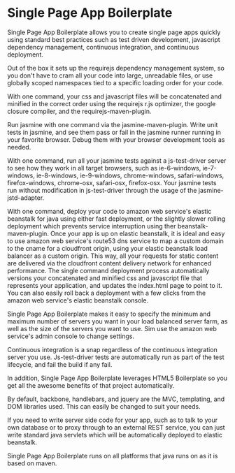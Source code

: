 Single Page App Boilerplate
===========================

Single Page App Boilerplate allows you to create single page apps quickly using standard best practices such as 
test driven development, javascript dependency management, continuous integration, and continuous deployment.

Out of the box it sets up the requirejs dependency management system, so you don't have to cram all your code into large, unreadable files, or use globally scoped namespaces tied to a specific loading order for your code.

With one command, your css and javascript files will be concatenated and minified in the correct order using the requirejs r.js optimizer, the google closure compiler, and the requirejs-maven-plugin.

Run jasmine with one command via the jasmine-maven-plugin.  Write unit tests in jasmine, and see them pass or fail in the jasmine runner running in your favorite browser.  Debug them with your browser development tools as needed.

With one command, run all your jasmine tests against a js-test-driver server to see how they work in all target browsers, such as ie-6-windows, ie-7-windows, ie-8-windows, ie-9-windows, chrome-windows, safari-windows, firefox-windows, chrome-osx, safari-osx, firefox-osx.  Your jasmine tests run without modification in js-test-driver through the usage of the jasmine-jstd-adapter.

With one command, deploy your code to amazon web service's elastic beanstalk for java using either fast deployment, or the slightly slower rolling deployment which prevents service interruption using ther beanstalk-maven-plugin.  Once your app is up on elastic beanstalk, it is ideal and easy to use amazon web service's route53 dns service to map a custom domain to the cname for a cloudfront origin, using your elastic beanstalk load balancer as a custom origin.  This way, all your requests for static content are delivered via the cloudfront content delivery network for enhanced performance.  The single command deployment process automatically versions your concatenated and minified css and javascript file that represents your application, and updates the index.html page to point to it.  You can also easily roll back a deployment with a few clicks from the amazon web service's elastic beanstalk console.

Single Page App Boilerplate makes it easy to specify the minimum and maximum number of servers you want in your load balanced server farm, as well as the size of the servers you want to use.  Sim use the amazon web service's admin console to change settings.

Continuous integration is a snap regardless of the continuous integration server you use.  Js-test-driver tests are automatically run as part of the test lifecycle, and fail the build if any fail.

In addition, Single Page App Boilerplate leverages HTML5 Boilerplate so you get all the awesome benefits of that project automatically.

By default, backbone, handlebars, and jquery are the MVC, templating, and DOM libraries used.  This can easily be changed to suit your needs.

If you need to write server side code for your app, such as to talk to your own database or to proxy through to an external REST service, you can just write standard java servlets which will be automatically deployed to elastic beanstalk.

Single Page App Boilerplate runs on all platforms that java runs on as it is based on maven.